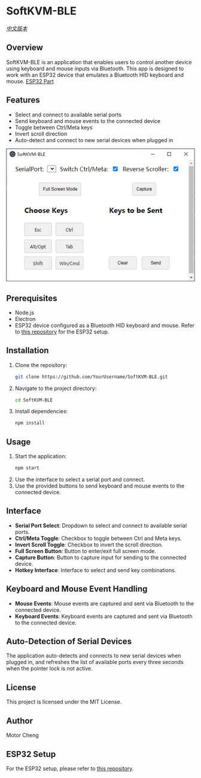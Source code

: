 # SoftKVM-BLE

*[中文版本](README_cn.md)*

## Overview
SoftKVM-BLE is an application that enables users to control another device using keyboard and mouse inputs via Bluetooth. This app is designed to work with an ESP32 device that emulates a Bluetooth HID keyboard and mouse. [ESP32 Part](https://github.com/MotorBottle/Esp32C3-BLE-Mouse-Keyboard)

## Features
- Select and connect to available serial ports
- Send keyboard and mouse events to the connected device
- Toggle between Ctrl/Meta keys
- Invert scroll direction
- Auto-detect and connect to new serial devices when plugged in

![alt text](image-1.png)

## Prerequisites
- Node.js
- Electron
- ESP32 device configured as a Bluetooth HID keyboard and mouse. Refer to [this repository](https://github.com/MotorBottle/Esp32C3-BLE-Mouse-Keyboard) for the ESP32 setup.

## Installation
1. Clone the repository:
    ```bash
    git clone https://github.com/YourUsername/SoftKVM-BLE.git
    ```
2. Navigate to the project directory:
    ```bash
    cd SoftKVM-BLE
    ```
3. Install dependencies:
    ```bash
    npm install
    ```

## Usage
1. Start the application:
    ```bash
    npm start
    ```
2. Use the interface to select a serial port and connect.
3. Use the provided buttons to send keyboard and mouse events to the connected device.

## Interface
- **Serial Port Select**: Dropdown to select and connect to available serial ports.
- **Ctrl/Meta Toggle**: Checkbox to toggle between Ctrl and Meta keys.
- **Invert Scroll Toggle**: Checkbox to invert the scroll direction.
- **Full Screen Button**: Button to enter/exit full screen mode.
- **Capture Button**: Button to capture input for sending to the connected device.
- **Hotkey Interface**: Interface to select and send key combinations.

## Keyboard and Mouse Event Handling
- **Mouse Events**: Mouse events are captured and sent via Bluetooth to the connected device.
- **Keyboard Events**: Keyboard events are captured and sent via Bluetooth to the connected device.

## Auto-Detection of Serial Devices
The application auto-detects and connects to new serial devices when plugged in, and refreshes the list of available ports every three seconds when the pointer lock is not active.

## License
This project is licensed under the MIT License.

## Author
Motor Cheng

## ESP32 Setup
For the ESP32 setup, please refer to [this repository](https://github.com/MotorBottle/Esp32C3-BLE-Mouse-Keyboard).
